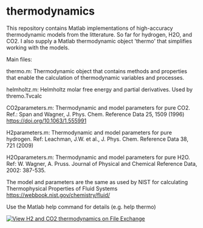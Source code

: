 # thermodynamics

This repository contains Matlab implementations of high-accuracy thermodynamic models from the litterature.  So far for hydrogen, H2O, and CO2. I also supply a Matlab thermodynamic object 'thermo' that simplifies working with the models.

Main files:

thermo.m:  Thermodynamic object that contains methods and properties that enable the calculation of thermodynamic variables and processes.

helmholtz.m:  Helmholtz molar free energy and partial derivatives.  Used by thremo.Tvcalc

CO2parameters.m: Thermodynamic and model parameters for pure CO2.  
   Ref.: Span and Wagner, J. Phys. Chem. Reference Data 25, 1509 (1996)
   https://doi.org/10.1063/1.555991
   
H2parameters.m: Thermodynamic and model parameters for pure hydrogen.
   Ref: Leachman, J.W. et al., J. Phys. Chem. Reference Data 38, 721 (2009)
   
H2Oparameters.m: Thermodynamic and model parameters for pure H2O.
   Ref: W. Wagner, A. Pruss. Journal of Physical and Chemical Reference Data, 2002: 387-535. 

The model and parameters are the same as used by NIST for calculating Thermophysical Properties of Fluid Systems
   https://webbook.nist.gov/chemistry/fluid/

Use the Matlab help command for details (e.g. help thermo)


[![View H2 and CO2 thermodynamics on File Exchange](https://www.mathworks.com/matlabcentral/images/matlab-file-exchange.svg)](https://se.mathworks.com/matlabcentral/fileexchange/73950)

